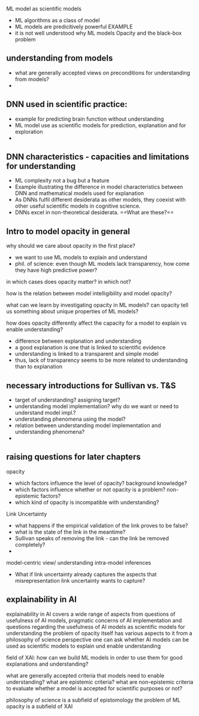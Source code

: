 ML model as scientific models
- ML algorithms as a class of model
- ML models are predicitively powerful EXAMPLE
- it is not well understood why ML models 
Opacity and the black-box problem



## understanding from models
- what are generally accepted views on preconditions for understanding from models?
- 
## DNN used in scientific practice:

- example for predicting brain function without understanding
- ML model use as scientific models for prediction, explanation and for exploration
- 


## DNN characteristics - capacities and limitations for understanding

- ML complexity not a bug but a feature
- Example illustrating the difference in model characteristics between DNN and mathematical models used for explanation
- As DNNs fulfil different desiderata as other models, they coexist with other useful scientific models in cognitive science. 
- DNNs excel in non-theoretical desiderata. ==What are these?==

## Intro to model opacity in general
why should we care about opacity in the first place?
- we want to use ML models to explain and understand
- phil. of science: even though ML models lack transparency, how come they have high predictive power?

in which cases does opacity matter? in which not?

how is the relation between model intelligibility and model opacity?

what can we learn by investigating opacity in ML models?
can opacity tell us something about unique properties of ML models?

how does opacity differently affect the capacity for a model to explain vs enable understanding?
- difference between explanation and understanding
- a good explanation is one that is linked to scientific evidence
- understanding is linked to a transparent and simple model
- thus, lack of transparency seems to be more related to understanding than to explanation


## necessary introductions for Sullivan vs. T&S
- target of understanding? assigning target?
- understanding model implementation? why do we want or need to understand model impl.? 
- understanding phenomena using the model?
- relation between understanding model implementation and understanding phenomena?
- 

## raising questions for later chapters
opacity
- which factors influence the level of opacity? background knowledge? 
- which factors influence whether or not opacity is a problem? non-epistemic factors?
- which kind of opacity is incompatible with understanding?

Link Uncertainty
- what happens if the empirical validation of the link proves to be false?
- what is the state of the link in the meantime?
- Sullivan speaks of removing the link - can the link be removed completely?
- 

model-centric view/ understanding intra-model inferences
- What if link uncertainty already captures the aspects that misrepresentation link uncertainty wants to capture?




## explainability in AI

explainability in AI covers a wide range of aspects from questions of usefulness of AI models, pragmatic concerns of AI implementation and questions regarding the usefulness of AI models as scientific models for understanding
the problem of opacity itself has various aspects to it
from a philosophy of science perspective one can ask whether AI models can be used as scientific models to explain und enable understanding

field of XAI: how can we build ML models in order to use them for good explanations and understanding?

what are generally accepted criteria that models need to enable understanding?
what are epistemic criteria? what are non-epistemic criteria to evaluate whether a model is accepted for scientific purposes or not?

philosophy of science is a subfield of epistomology
the problem of ML opacity is a subfield of XAI





